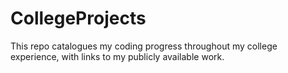 # CollegeProjects
This repo catalogues my coding progress throughout my college experience, with links to my publicly available work.
